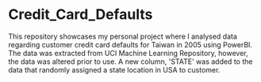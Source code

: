 # Credit_Card_Defaults
This repository showcases my personal project where I analysed data regarding customer credit card defaults for Taiwan in 2005 using PowerBI. The data was extracted from UCI Machine Learning Repository, however, the data was altered prior to use. A new column, 'STATE' was added to the data that randomly assigned a state location in USA to customer.
